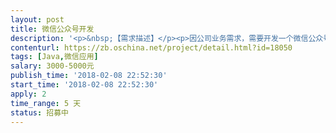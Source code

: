 ```yaml
---                
layout: post       
title: 微信公众号开发           
description: '<p>&nbsp;【需求描述】</p><p>因公司业务需求，需要开发一个微信公众号，功能包括：</p><p>1、会员管理</p><p>2、微页面：建立自己的门户首页，展示公司理财产品，根据移动用户交互体验进行强化。</p><p>3、提供一站式产品服务，从产品搜索，浏览到下单支付，用户在公众号内均可完成。</p><p>4、位置管理：根据用户当前的地理位置推送信息。</p><p><br></p><p>基于微信的商城和会员系统/支持在线微信支付和物流分配跟踪.</p><p><br></p><p>对接了微信电子会员卡系统实现会员管理</p><p><br></p><p>【交付物】</p><p><br></p><p>1、系统原型设计稿。</p><p><br></p><p>2、系统UI设计稿。</p><p><br></p><p>3、系统源代码。</p><p><br></p><p>4、系统开发文档：详细设计文档，帮助手册，测试文档。</p><p><br></p><p>【付款方式】</p><p><br></p><p>通过众包平台付款。</p><p>项目名称：微信公众号开发&nbsp;</p>'     
contenturl: https://zb.oschina.net/project/detail.html?id=18050      
tags: [Java,微信应用]            
salary: 3000-5000元          
publish_time: '2018-02-08 22:52:30'         
start_time: '2018-02-08 22:52:30'           
apply: 2                   
time_range: 5 天              
status: 招募中                  
---                 
```

